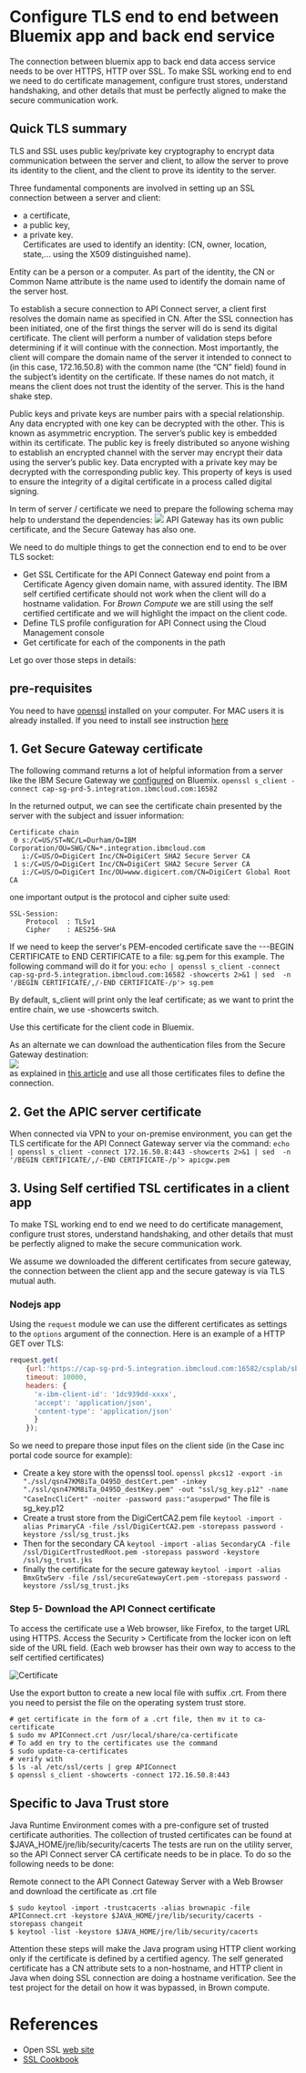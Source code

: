# Configure TLS end to end between Bluemix app and back end service


The connection between bluemix app to back end data access service needs to be over HTTPS, HTTP over SSL. To make SSL working end to end we need to do certificate management, configure trust stores, understand handshaking, and other details that must be perfectly aligned to make the secure communication work.

## Quick TLS summary

TLS and SSL uses public key/private key cryptography to encrypt data communication between the server and client, to allow the server to prove its identity to the client, and the client to prove its identity to the server.

Three fundamental components are involved in setting up an SSL connection between a server and client:
* a certificate,
* a public key,
* a private key.   
Certificates are used to identify an identity: (CN, owner, location, state,... using the X509 distinguished name).

Entity can be a person or a computer. As part of the identity, the CN or Common Name attribute is the name used to identify the domain name of the server host.

To establish a secure connection to API Connect server, a client first resolves the domain name as specified in CN. After the SSL connection has been initiated, one of the first things the server will do is send its digital certificate. The client will perform a number of validation steps before determining if it will continue with the connection. Most importantly, the client will compare the domain name of the server it intended to connect to (in this case, 172.16.50.8) with the common name (the “CN” field) found in the subject’s identity on the certificate. If these names do not match, it means the client does not trust the identity of the server. This is the hand shake step.

Public keys and private keys are number pairs with a special relationship. Any data encrypted with one key can be decrypted with the other. This is known as asymmetric encryption. The server’s public key is embedded within its certificate. The public key is freely distributed so anyone wishing to establish an encrypted channel with the server may encrypt their data using the server’s public key. Data encrypted with a private key may be decrypted with the corresponding public key. This property of keys is used to ensure the integrity of a digital certificate in a process called digital signing.

In term of server / certificate we need to prepare the following schema may help to understand the dependencies:
![](./ssl-cert-e2e.png)
API Gateway has its own public certificate, and the Secure Gateway has also one.

We need to do multiple things to get the connection end to end to be over TLS socket:
* Get SSL Certificate for the API Connect Gateway end point from a Certificate Agency given domain name, with assured identity. The IBM self certified certificate should not work when the client will do a hostname validation. For *Brown Compute* we are still using the self certified certificate and we will highlight the impact on the client code.
* Define TLS profile configuration for API Connect using the Cloud Management console
* Get certificate for each of the components in the path

Let go over those steps in details:

## pre-requisites
You need to have [openssl](https://www.openssl.org/) installed on your computer. For MAC users it is already installed. If you need to install see instruction [here](https://www.openssl.org/source/)

## 1. Get Secure Gateway certificate

The following command returns a lot of helpful information from a server like the IBM Secure Gateway we [configured](https://github.com/ibm-cloud-architecture/refarch-integration-utilities/blob/master/docs/ConfigureSecureGateway.md) on Bluemix.
`openssl s_client -connect cap-sg-prd-5.integration.ibmcloud.com:16582`

In the returned output, we can see the certificate chain presented by the server with the subject and issuer information:
```
Certificate chain
 0 s:/C=US/ST=NC/L=Durham/O=IBM Corporation/OU=SWG/CN=*.integration.ibmcloud.com
   i:/C=US/O=DigiCert Inc/CN=DigiCert SHA2 Secure Server CA
 1 s:/C=US/O=DigiCert Inc/CN=DigiCert SHA2 Secure Server CA
   i:/C=US/O=DigiCert Inc/OU=www.digicert.com/CN=DigiCert Global Root CA
```
one important output is the protocol and cipher suite used:
```
SSL-Session:
    Protocol  : TLSv1
    Cipher    : AES256-SHA
```
If we need to keep the server's PEM-encoded certificate save the ---BEGIN CERTIFICATE  to END CERTIFICATE to a file: sg.pem for this example. The following command will do it for you:
`echo | openssl s_client -connect cap-sg-prd-5.integration.ibmcloud.com:16582 -showcerts 2>&1 | sed  -n '/BEGIN CERTIFICATE/,/-END CERTIFICATE-/p'> sg.pem `

By default, s_client will print only the leaf certificate; as we want to print the entire chain, we use -showcerts switch.

Use this certificate for the client code in Bluemix.

As an alternate we can download the authentication files from the Secure Gateway destination:  
![](sg-dest-detail.png)  
as explained in [this article](https://github.com/ibm-cloud-architecture/refarch-integration-utilities/blob/master/docs/ConfigureSecureGateway.md#step-3--define-destination-for-secure-gateway-service) and use all those certificates files to define the connection.

## 2. Get the APIC server certificate
When connected via VPN to your on-premise environment, you can get the TLS certificate for the API Connect Gateway server via the command:
`echo | openssl s_client -connect 172.16.50.8:443 -showcerts 2>&1 | sed  -n '/BEGIN CERTIFICATE/,/-END CERTIFICATE-/p'> apicgw.pem `

## 3. Using Self certified TSL certificates in a client app
To make TSL working end to end we need to do certificate management, configure trust stores, understand handshaking, and other details that must be perfectly aligned to make the secure communication work.

We assume we downloaded the different certificates from secure gateway, the connection between the client app and the secure gateway is via TLS mutual auth.

### Nodejs app
Using the `request` module we can use the different certificates as settings to the `options` argument of the connection. Here is an example of a HTTP GET over TLS:

```javascript
request.get(
    {url:'https://cap-sg-prd-5.integration.ibmcloud.com:16582/csplab/sb/sample-inventory-api/items',
    timeout: 10000,
    headers: {
      'x-ibm-client-id': '1dc939dd-xxxx',
      'accept': 'application/json',
      'content-type': 'application/json'
      }
    });
```
So we need to prepare those input files on the client side (in the Case inc portal code source for example):
* Create a key store with the openssl tool.
`openssl pkcs12 -export -in "./ssl/qsn47KM8iTa_O495D_destCert.pem" -inkey "./ssl/qsn47KM8iTa_O495D_destKey.pem" -out "ssl/sg_key.p12" -name "CaseIncCliCert" -noiter -password pass:"asuperpwd"`
 The file is sg_key.p12
* Create a trust store from the DigiCertCA2.pem file
`keytool -import -alias PrimaryCA -file /ssl/DigiCertCA2.pem -storepass password -keystore /ssl/sg_trust.jks`
* Then for the secondary CA
`keytool -import -alias SecondaryCA -file /ssl/DigiCertTrustedRoot.pem -storepass password -keystore /ssl/sg_trust.jks`
* finally the certificate for the secure gateway
`keytool -import -alias BmxGtwServ -file /ssl/secureGatewayCert.pem -storepass password -keystore /ssl/sg_trust.jks`


### Step 5- Download the API Connect certificate  



To access the certificate use a Web browser, like Firefox, to the target URL using HTTPS. Access the Security > Certificate from the locker icon on left side of the URL field. (Each web browser has their own way to access to the self certified certificates)

![Certificate](APIC-cert.png)

Use the export button to create a new local file with suffix .crt. From there you need to persist the file on the operating system trust store.

 ```
# get certificate in the form of a .crt file, then mv it to ca-certificate
$ sudo mv APIConnect.crt /usr/local/share/ca-certificate
# To add en try to the certificates use the command
$ sudo update-ca-certificates
# verify with
$ ls -al /etc/ssl/certs | grep APIConnect
$ openssl s_client -showcerts -connect 172.16.50.8:443
```

## Specific to Java Trust store
Java Runtime Environment comes with a pre-configure set of trusted certificate authorities. The collection of trusted certificates can be found at $JAVA_HOME/jre/lib/security/cacerts The tests are run on the utility server, so the API Connect server CA certificate needs to be in place. To do so the following needs to be done:

Remote connect to the API Connect Gateway Server with a Web Browser and download the certificate as .crt file
```
$ sudo keytool -import -trustcacerts -alias brownapic -file APIConnect.crt -keystore $JAVA_HOME/jre/lib/security/cacerts -storepass changeit
$ keytool -list -keystore $JAVA_HOME/jre/lib/security/cacerts
```

Attention these steps will make the Java program using HTTP client working only if the certificate is defined by a certified agency. The self generated certificate has a CN attribute sets to a non-hostname, and HTTP client in Java when doing SSL connection are doing a hostname verification. See the test project for the detail on how it was bypassed, in Brown compute.

# References
* Open SSL [web site](http://www.openssl.org)
* [SSL Cookbook](https://www.feistyduck.com/library/openssl-cookbook/online/ch-testing-with-openssl.html)
